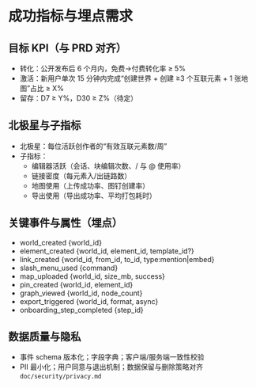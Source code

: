 # 成功指标与埋点需求

## 目标 KPI（与 PRD 对齐）
- 转化：公开发布后 6 个月内，免费→付费转化率 ≥ 5%
- 激活：新用户单次 15 分钟内完成“创建世界 + 创建 ≥3 个互联元素 + 1 张地图”占比 ≥ X%
- 留存：D7 ≥ Y%，D30 ≥ Z%（待定）

## 北极星与子指标
- 北极星：每位活跃创作者的“有效互联元素数/周”
- 子指标：
  - 编辑器活跃（会话、块编辑次数、/ 与 @ 使用率）
  - 链接密度（每元素入/出链路数）
  - 地图使用（上传成功率、图钉创建率）
  - 导出使用（导出成功率、平均打包耗时）

## 关键事件与属性（埋点）
- world_created {world_id}
- element_created {world_id, element_id, template_id?}
- link_created {world_id, from_id, to_id, type:mention|embed}
- slash_menu_used {command}
- map_uploaded {world_id, size_mb, success}
- pin_created {world_id, element_id}
- graph_viewed {world_id, node_count}
- export_triggered {world_id, format, async}
- onboarding_step_completed {step_id}

## 数据质量与隐私
- 事件 schema 版本化；字段字典；客户端/服务端一致性校验
- PII 最小化；用户同意与退出机制；数据保留与删除策略对齐 `doc/security/privacy.md`
